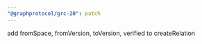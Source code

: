 ```yaml
---
"@graphprotocol/grc-20": patch
---
```


add fromSpace, fromVersion, toVersion, verified to createRelation
